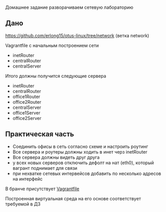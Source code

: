 
Домашнее задание
разворачиваем сетевую лабораторию
## Дано
https://github.com/erlong15/otus-linux/tree/network
(ветка network)

Vagrantfile с начальным построением сети
- inetRouter
- centralRouter
- centralServer

Итого должны получится следующие сервера
- inetRouter
- centralRouter
- office1Router
- office2Router
- centralServer
- office1Server
- office2Server

## Практическая часть
- Соединить офисы в сеть согласно схеме и настроить роутинг
- Все сервера и роутеры должны ходить в инет черз inetRouter
- Все сервера должны видеть друг друга
- у всех новых серверов отключить дефолт на нат (eth0), который вагрант поднимает для связи
- при нехватке сетевых интервейсов добавить по несколько адресов на интерфейс

В бранче присутствует [Vagrantfile](https://github.com/bootcd/Otus-linux-homework/blob/Network_basics/Vagrantfile)

Построенная виртуальная среда на его основе соответствует требуемой в ДЗ
